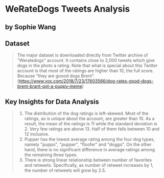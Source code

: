 # WeRateDogs Tweets Analysis
## by Sophie Wang


## Dataset

> The major dataset is downloaded directly from Twitter archive of "Weratedogs" account. It contains close to 2,000 tweets which give dogs in the photo a rating. Note that what is special about this Twitter account is that most of the ratings are higher than 10, the full score. Because "they are goood dogs Brent".(https://www.vox.com/2018/7/23/17603566/dog-rates-good-dogs-brent-brant-got-a-puppy-meme)



## Key Insights for Data Analysis

>1) The distribution of the dog ratings is left-skewed. Most of the ratings, as is unique about the account, are greater than 10. As a result, the mean of the ratings is 11 while the standard deviation is 2. Very few ratings are above 13. Half of them falls between 10 and 12 inclusive. 
>2) Pupper has the lowest average rating among the four dog types, namely "puppo", "pupper", "floofer" and "doggo". On the other hand, there is no significant difference in average ratings among the remaining three types.
>3) There is strong linear relationship between number of favorites and retweets. Specifically, as number of retweet increases by 1, the number of retweets will grow by 2.5.
